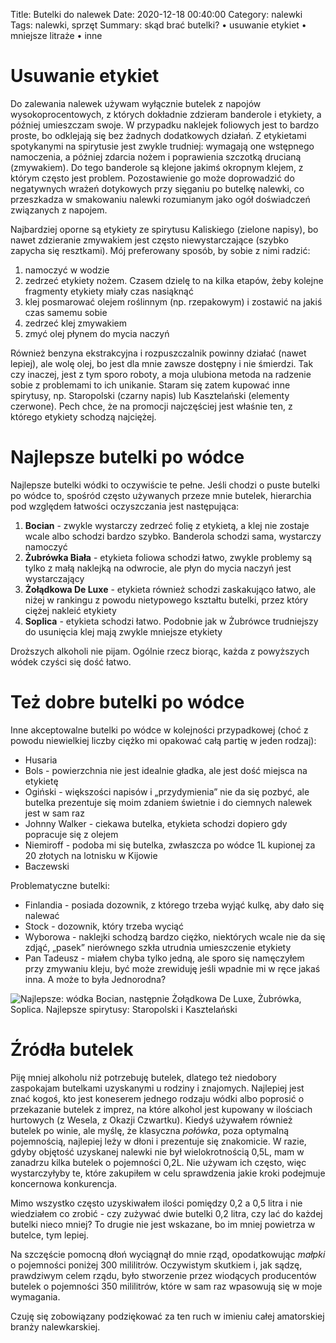 Title: Butelki do nalewek
Date: 2020-12-18 00:40:00
Category: nalewki
Tags: nalewki, sprzęt
Summary: skąd brać butelki? • usuwanie etykiet • mniejsze litraże • inne

# Usuwanie etykiet

Do zalewania nalewek używam wyłącznie butelek z napojów wysokoprocentowych, z których dokładnie zdzieram banderole i etykiety, a później umieszczam swoje. W przypadku naklejek foliowych jest to bardzo proste, bo odklejają się bez żadnych dodatkowych działań. Z etykietami spotykanymi na spirytusie jest zwykle trudniej: wymagają one wstępnego namoczenia, a później zdarcia nożem i poprawienia szczotką drucianą (zmywakiem). Do tego banderole są klejone jakimś okropnym klejem, z którym często jest problem. Pozostawienie go może doprowadzić do negatywnych wrażeń dotykowych przy sięganiu po butelkę nalewki, co przeszkadza w smakowaniu nalewki rozumianym jako ogół doświadczeń związanych z napojem.

Najbardziej oporne są etykiety ze spirytusu Kaliskiego (zielone napisy), bo nawet zdzieranie zmywakiem jest często niewystarczające (szybko zapycha się resztkami). Mój preferowany sposób, by sobie z nimi radzić:

1. namoczyć w wodzie
2. zedrzeć etykiety nożem. Czasem dzielę to na kilka etapów, żeby kolejne fragmenty etykiety miały czas nasiąknąć
3. klej posmarować olejem roślinnym (np. rzepakowym) i zostawić na jakiś czas samemu sobie
4. zedrzeć klej zmywakiem
5. zmyć olej płynem do mycia naczyń

Również benzyna ekstrakcyjna i rozpuszczalnik powinny działać (nawet lepiej), ale wolę olej, bo jest dla mnie zawsze dostępny i nie śmierdzi. Tak czy inaczej, jest z tym sporo roboty, a moja ulubiona metoda na radzenie sobie z problemami to ich unikanie. Staram się zatem kupować inne spirytusy, np. Staropolski (czarny napis) lub Kasztelański (elementy czerwone). Pech chce, że na promocji najczęściej jest właśnie ten, z którego etykiety schodzą najciężej.

# Najlepsze butelki po wódce

Najlepsze butelki wódki to oczywiście te pełne. Jeśli chodzi o puste butelki po wódce to, spośród często używanych przeze mnie butelek, hierarchia pod względem łatwości oczyszczania jest następująca:

1. **Bocian** - zwykle wystarczy zedrzeć folię z etykietą, a klej nie zostaje wcale albo schodzi bardzo szybko. Banderola schodzi sama, wystarczy namoczyć
2. **Żubrówka Biała** - etykieta foliowa schodzi łatwo, zwykle problemy są tylko z małą naklejką na odwrocie, ale płyn do mycia naczyń jest wystarczający 
3. **Żołądkowa De Luxe** - etykieta również schodzi zaskakująco łatwo, ale niżej w rankingu z powodu nietypowego kształtu butelki, przez który ciężej nakleić etykiety
4. **Soplica** - etykieta schodzi łatwo. Podobnie jak w Żubrówce trudniejszy do usunięcia klej mają zwykle mniejsze etykiety

Droższych alkoholi nie pijam. Ogólnie rzecz biorąc, każda z powyższych wódek czyści się dość łatwo.

# Też dobre butelki po wódce

Inne akceptowalne butelki po wódce w kolejności przypadkowej (choć z powodu niewielkiej liczby ciężko mi opakować całą partię w jeden rodzaj):
 
 - Husaria
 - Bols - powierzchnia nie jest idealnie gładka, ale jest dość miejsca na etykietę
 - Ogiński - większości napisów i „przydymienia” nie da się pozbyć, ale butelka prezentuje się moim zdaniem świetnie i do ciemnych nalewek jest w sam raz
 - Johnny Walker - ciekawa butelka, etykieta schodzi dopiero gdy popracuje się z olejem
 - Niemiroff - podoba mi się butelka, zwłaszcza po wódce 1L kupionej za 20 złotych na lotnisku w Kijowie
 - Baczewski

Problematyczne butelki: 

 - Finlandia - posiada dozownik, z którego trzeba wyjąć kulkę, aby dało się nalewać
 - Stock - dozownik, który trzeba wyciąć
 - Wyborowa - naklejki schodzą bardzo ciężko, niektórych wcale nie da się zdjąć, „pasek” nierównego szkła utrudnia umieszczenie etykiety
 - Pan Tadeusz - miałem chyba tylko jedną, ale sporo się namęczyłem przy zmywaniu kleju, być może zrewiduję jeśli wpadnie mi w ręce jakaś inna. A może to była Jednorodna?

![Najlepsze: wódka Bocian, następnie Żołądkowa De Luxe, Żubrówka, Soplica. Najlepsze spirytusy: Staropolski i Kasztelański]({attach}butelki.png)

# Źródła butelek

Piję mniej alkoholu niż potrzebuję butelek, dlatego też niedobory zaspokajam butelkami uzyskanymi u rodziny i znajomych. Najlepiej jest znać kogoś, kto jest koneserem jednego rodzaju wódki albo poprosić o przekazanie butelek z imprez, na które alkohol jest kupowany w ilościach hurtowych (z Wesela, z Okazji Czwartku). Kiedyś używałem również butelek po winie, ale myślę, że klasyczna _połówka_, poza optymalną pojemnością, najlepiej leży w dłoni i prezentuje się znakomicie. W razie, gdyby objętość uzyskanej nalewki nie był wielokrotnością 0,5L, mam w zanadrzu kilka butelek o pojemności 0,2L. Nie używam ich często, więc wystarczyłyby te, które zakupiłem w celu sprawdzenia jakie kroki podejmuje koncernowa konkurencja.

Mimo wszystko często uzyskiwałem ilości pomiędzy 0,2 a 0,5 litra i nie wiedziałem co zrobić - czy zużywać dwie butelki 0,2 litra, czy lać do każdej butelki nieco mniej? To drugie nie jest wskazane, bo im mniej powietrza w butelce, tym lepiej.

Na szczęście pomocną dłoń wyciągnął do mnie rząd, opodatkowując _małpki_ o pojemności poniżej 300 mililitrów. Oczywistym skutkiem i, jak sądzę, prawdziwym celem rządu, było stworzenie przez wiodących producentów butelek o pojemności 350 mililitrów, które w sam raz wpasowują się w moje wymagania.

Czuję się zobowiązany podziękować za ten ruch w imieniu całej amatorskiej branży nalewkarskiej.
